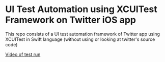 # UI Test Automation using XCUITest Framework on Twitter iOS app

This repo consists of a UI test automation framework of Twitter app using XCUITest in Swift language (without using or looking at twitter's source code)

[Video of test run](https://drive.google.com/open?id=15U5bD4Gt_BI_AciCss6E9uZcHRppIx6n)
